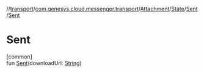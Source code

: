 //[transport](../../../../../index.md)/[com.genesys.cloud.messenger.transport](../../../index.md)/[Attachment](../../index.md)/[State](../index.md)/[Sent](index.md)/[Sent](-sent.md)

# Sent

[common]\
fun [Sent](-sent.md)(downloadUrl: [String](https://kotlinlang.org/api/latest/jvm/stdlib/kotlin/-string/index.html))
